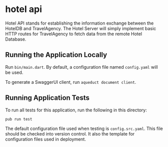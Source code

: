 # hotel api

Hotel API stands for establishing the information exchange between the HotelDB and TravelAgency. The Hotel Server will simply implement basic HTTP routes for TravelAgency to fetch data from the remote Hotel Database.

## Running the Application Locally

Run `bin/main.dart`. By default, a configuration file named `config.yaml` will be used.

To generate a SwaggerUI client, run `aqueduct document client`.

## Running Application Tests

To run all tests for this application, run the following in this directory:

```
pub run test
```

The default configuration file used when testing is `config.src.yaml`. This file should be checked into version control. It also the template for configuration files used in deployment.
